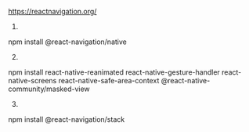 https://reactnavigation.org/

1.
npm install @react-navigation/native

2.
npm install react-native-reanimated react-native-gesture-handler react-native-screens react-native-safe-area-context @react-native-community/masked-view

3.
npm install @react-navigation/stack